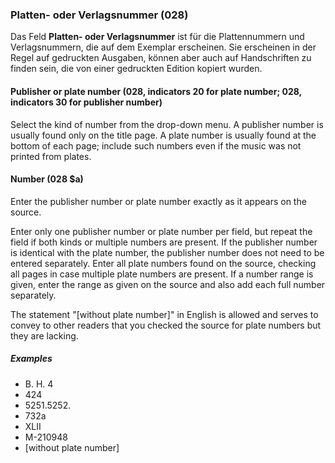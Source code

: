 ### Platten- oder Verlagsnummer (028)

Das Feld **Platten- oder Verlagsnummer** ist für die Plattennummern und Verlagsnummern, die auf dem Exemplar erscheinen. Sie erscheinen in der Regel auf gedruckten Ausgaben, können aber auch auf Handschriften zu finden sein, die von einer gedruckten Edition kopiert wurden.

#### Publisher or plate number (028, indicators 20 for plate number; 028, indicators 30 for publisher number)

Select the kind of number from the drop-down menu. A publisher number is usually found only on the title page. A plate number is usually found at the bottom of each page; include such numbers even if the music was not printed from plates.

#### Number (028 $a)

Enter the publisher number or plate number exactly as it appears on the source.

Enter only one publisher number or plate number per field, but repeat the field if both kinds or multiple numbers are present. If the publisher number is identical with the plate number, the publisher number does not need to be entered separately. Enter all plate numbers found on the source, checking all pages in case multiple plate numbers are present. If a number range is given, enter the range as given on the source and also add each full number separately.

The statement "[without plate number]" in English is allowed and serves to convey to other readers that you checked the source for plate numbers but they are lacking.

##### Examples

- B. H. 4
- 424
- 5251.5252.
- 732a
- XLII
- M-210948
- [without plate number]
